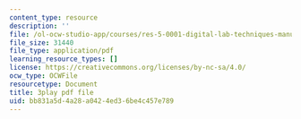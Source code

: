 ```yaml
---
content_type: resource
description: ''
file: /ol-ocw-studio-app/courses/res-5-0001-digital-lab-techniques-manual-spring-2007/bb831a5d4a28a0424ed36be4c457e789_cG6QrqS4ruQ.pdf
file_size: 31440
file_type: application/pdf
learning_resource_types: []
license: https://creativecommons.org/licenses/by-nc-sa/4.0/
ocw_type: OCWFile
resourcetype: Document
title: 3play pdf file
uid: bb831a5d-4a28-a042-4ed3-6be4c457e789
---
```

